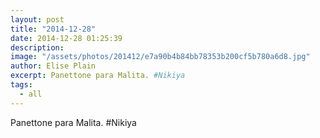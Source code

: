 ```yaml
---
layout: post
title: "2014-12-28"
date: 2014-12-28 01:25:39
description: 
image: "/assets/photos/201412/e7a90b4b84bb78353b200cf5b780a6d8.jpg"
author: Elise Plain
excerpt: Panettone para Malita. #Nikiya
tags: 
  - all
---
```


Panettone para Malita. #Nikiya
<p></p>
